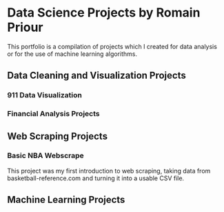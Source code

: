 # Data Science Projects by Romain Priour

This portfolio is a compilation of projects which I created for data analysis or for the use of machine learning algorithms. 

## Data Cleaning and Visualization Projects

### 911 Data Visualization

### Financial Analysis Projects

## Web Scraping Projects

### Basic NBA Webscrape

This project was my first introduction to web scraping, taking data from basketball-reference.com and turning it into a usable CSV file. 

## Machine Learning Projects
